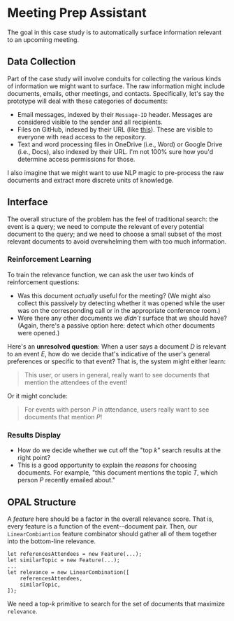 Meeting Prep Assistant
======================

The goal in this case study is to automatically surface information relevant to an upcoming meeting.


Data Collection
---------------

Part of the case study will involve conduits for collecting the various kinds of information we might want to surface. The raw information might include documents, emails, other meetings, and contacts.
Specifically, let's say the prototype will deal with these categories of documents:

* Email messages, indexed by their `Message-ID` header. Messages are considered visible to the sender and all recipients.
* Files on GitHub, indexed by their URL (like [this](https://github.com/sampsyo/opal/blob/master/docs/case-studies/meeting-materials.md)). These are visible to everyone with read access to the repository.
* Text and word processing files in OneDrive (i.e., Word) or Google Drive (i.e., Docs), also indexed by their URL. I'm not 100% sure how you'd determine access permissions for those.

I also imagine that we might want to use NLP magic to pre-process the raw documents and extract more discrete units of knowledge.


Interface
---------

The overall structure of the problem has the feel of traditional search: the event is a query; we need to compute the relevant of every potential document to the query; and we need to choose a small subset of the most relevant documents to avoid overwhelming them with too much information.

### Reinforcement Learning

To train the relevance function, we can ask the user two kinds of reinforcement questions:

* Was this document *actually* useful for the meeting? (We might also collect this passively by detecting whether it was opened while the user was on the corresponding call or in the appropriate conference room.)
* Were there any other documents we *didn't* surface that we should have? (Again, there's a passive option here: detect which other documents were opened.)

Here's an **unresolved question**: When a user says a document $D$ is relevant to an event $E$, how do we decide that's indicative of the user's general preferences or specific to that event? That is, the system might either learn:

> This user, or users in general, really want to see documents that mention the attendees of the event!

Or it might conclude:

> For events with person $P$ in attendance, users really want to see documents that mention $P$!

### Results Display

* How do we decide whether we cut off the "top $k$" search results at the right point?
* This is a good opportunity to explain the *reasons* for choosing documents. For example, "this document mentions the topic $T$, which person $P$ recently emailed about."


OPAL Structure
--------------

A *feature* here should be a factor in the overall relevance score. That is, every feature is a function of the event--document pair. Then, our `LinearCombiantion` feature combinator should gather all of them together into the bottom-line relevance.

    let referencesAttendees = new Feature(...);
    let similarTopic = new Feature(...);
    ...
    let relevance = new LinearCombination([
        referencesAttendees,
        similarTopic,
    ]);

We need a top-$k$ primitive to search for the set of documents that maximize `relevance`.
